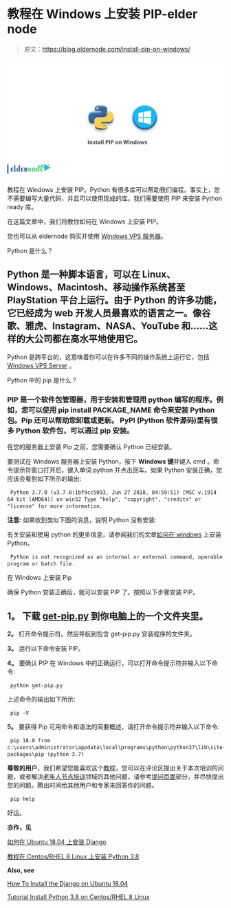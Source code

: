 # 教程在 Windows 上安装 PIP-elder node

> 原文：<https://blog.eldernode.com/install-pip-on-windows/>

![Tutorial Install PIP on Windows](img/48aa378d2b3f64d1bae615ed993fb20b.png)

教程在 Windows 上安装 PIP。Python 有很多库可以帮助我们编程。事实上，您不需要编写大量代码，并且可以使用现成的库。我们需要使用 PIP 来安装 Python ready 库。

在这篇文章中，我们将教你如何在 Windows 上安装 PIP。

您也可以从 eldernode 购买并使用 [Windows VPS 服务器](https://eldernode.com/windows-vps/)。

Python 是什么？

## Python 是一种脚本语言，可以在 Linux、Windows、Macintosh、移动操作系统甚至 PlayStation 平台上运行。由于 Python 的许多功能，它已经成为 web 开发人员最喜欢的语言之一。像谷歌、雅虎、Instagram、NASA、YouTube 和……这样的大公司都在高水平地使用它。

Python 是跨平台的，这意味着你可以在许多不同的操作系统上运行它，包括 [Windows VPS Server](https://eldernode.com/windows-vps/) 。

Python 中的 pip 是什么？

### PIP 是一个软件包管理器，用于安装和管理用 python 编写的程序。例如，您可以使用 pip install PACKAGE_NAME 命令来安装 Python 包。Pip 还可以帮助您卸载或更新。 PyPI (Python 软件源码)里有很多 Python 软件包，可以通过 pip 安装。

在您的服务器上安装 Pip 之前，您需要确认 Python 已经安装。

要测试在 Windows 服务器上安装 Python，按下 **Windows 键**并键入 cmd 。命令提示符窗口打开后，键入单词 python 并点击回车。如果 Python 安装正确，您应该会看到如下所示的输出:

```
 Python 3.7.0 (v3.7.0:1bf9cc5093, Jun 27 2018, 04:59:51) [MSC v.1914 64 bit (AMD64)] on win32 Type "help", "copyright", "credits" or "license" for more information. 
```

**注意:** 如果收到类似下图的消息，说明 Python 没有安装:

有关安装和使用 python 的更多信息，请参阅我们的文章[如何在 windows](https://eldernode.com/install-python-on-windows/) 上安装 Python。

```
 Python is not recognized as an internal or external command, operable program or batch file. 
```

在 Windows 上安装 Pip

确保 Python 安装正确后，就可以安装 PIP 了。按照以下步骤安装 PIP。

## **1。** 下载 [get-pip.py](https://bootstrap.pypa.io/get-pip.py) 到你电脑上的一个文件夹里。

**2。** 打开命令提示符。然后导航到包含 get-pip.py 安装程序的文件夹。

**3。** 运行以下命令安装 PIP。

**4。** 要确认 PIP 在 Windows 中的正确运行，可以打开命令提示符并输入以下命令:

```
 python get-pip.py 
```

上述命令的输出如下所示:

```
 pip -V 
```

**5。** 要获得 Pip 可用命令和语法的简要概述，请打开命令提示符并输入以下命令:

```
 pip 18.0 from c:\users\administrator\appdata\local\programs\python\python37\lib\site-packages\pip (python 3.7) 
```

**尊敬的用户**，我们希望您能喜欢这个[教程](https://eldernode.com/category/tutorial/)，您可以在评论区提出关于本次培训的问题，或者解决[老年人节点培训](https://eldernode.com/blog/)领域的其他问题，请参考[提问页面](https://eldernode.com/ask)部分，并尽快提出您的问题。腾出时间给其他用户和专家来回答你的问题。

```
 pip help 
```

好运。

**亦作，见**

[如何在 Ubuntu 18.04 上安装 Django](https://eldernode.com/install-django-ubuntu-18/)

[教程在 Centos/RHEL 8 Linux 上安装 Python 3.8](https://eldernode.com/install-python-3-8-on-centos/)

**Also, see**

[How To Install the Django on Ubuntu 18.04](https://eldernode.com/install-django-ubuntu-18/)

[Tutorial Install Python 3.8 on Centos/RHEL 8 Linux](https://eldernode.com/install-python-3-8-on-centos/)